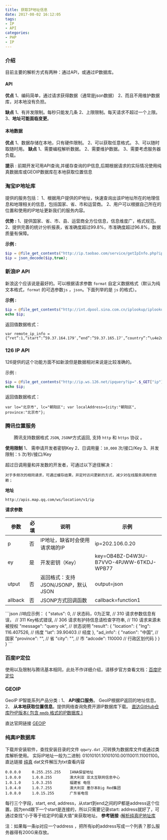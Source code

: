 ```yaml
---
title: 获取IP地址信息
date: 2017-08-02 16:12:05
tags:
- IP
- API
categories:
- PHP
- IP
---
```

### 介绍
目前主要的解析方式有两种：通过API，或通过IP数据库。
#### API
**优点**
1、编码简单，通过请求获得数据（通常是json数据）
2、而且不用维护数据库，对本地没有负担。

<!-- more -->
**缺点**
1、有并发限制。每秒只能发几条
2、上限限制。每天请求不超过一个上限。
3、**地址可能面临变更**。

#### 本地数据
**优点**
1、数据存储在本地，只有硬件限制。
2、可以获取任意格式。
3、可以随时取随时用。
**缺点**
1、需要编程解析数据。
2、需要维护数据。
3、需要考虑服务器负载。

**提示** : 前期开发可用API查询,并缓存查询的IP信息,后期根据请求的实际情况使用纯真数据库或GEOIP数据库在本地获取位置信息

### 淘宝IP地址库

提供的服务包括：
1、根据用户提供的IP地址，快速查询出该IP地址所在的地理信息和地理相关的信息，包括国家、省、市和运营商。
2、用户可以根据自己所在的位置和使用的IP地址更新我们的服务内容。


**优势 :**
1、提供国家、省、市、县、运营商全方位信息，信息维度广，格式规范。
2、提供完善的统计分析报表，省准确度超过99.8%，市准确度超过96.8%，数据质量有保障。

**示例 :**

```php
$ip = @file_get_contents("http://ip.taobao.com/service/getIpInfo.php?ip=".$_GET["ip"]);
$ip = json_decode($ip,true);
```

### 新浪IP API

新浪这个应该说是最好的。可以根据请求参数 `format` 自定义数据格式（默认为纯文本格式，`format` 的可选参数`js` ，`json`。下面列举的是 `js` 的格式）。

**示例 :**

```php
$ip = @file_get_contents("http://int.dpool.sina.com.cn/iplookup/iplookup.php?format=js&ip=".$_GET["ip"]);
echo $ip;
```

返回值数据格式：

```plaintext
var remote_ip_info = {“ret”:1,”start”:”59.37.164.179″,”end”:”59.37.165.17″,”country”:”\u4e2d\u56fd”,”province”:”\u5e7f\u4e1c”,”city”:”\u6c5f\u95e8″,”district”:””,”isp”:”\u7535\u4fe1″,”type”:””,”desc”:””};
```

### 126 IP API

126提供的这个功能方面不如新浪但是数据相对来说是比较准确的。

示例 :

```php
$ip = @file_get_contents("http://ip.ws.126.net/ipquery?ip=".$_GET["ip"]);
echo $ip;
```

返回值数据格式：

```plaintext
var lo="北京市", lc="朝阳区"; var localAddress={city:"朝阳区", province:"北京市"};
```

### 腾讯位置服务
　　腾讯支持数据格式 `JSON`, `JSONP`方式返回, 支持 `http` 和 `https` 协议  。

**使用限制**
1、 需申请开发者密钥Key
2、日调用量：`10,000` 次/接口/Key
3、并发限制：`5` 次/秒/接口/Key

超过日调用量和并发数的开发者，可通过以下途径解决：

    对于多频次的相同请求，可通过缓存结果，并定时访问更新的方式，减少对在线服务调用的依赖；
**地址**

```plaintext
http://apis.map.qq.com/ws/location/v1/ip 
```

**请求参数**
<div class="ip-api">

| 参数    | 必填  | 说明                               | 示例                                    |
| ------- | ----- | ---------------------------------- | --------------------------------------- |
| p       | 否    | IP地址，缺省时会使用请求端的IP     | ip=202.106.0.20                         |
| ey      | 是    | 开发密钥（Key）                    | key=OB4BZ-D4W3U-B7VVO-4PJWW-6TKDJ-WPB77 |
| utput   | 否    | 返回格式：支持JSON/JSONP，默认JSON | output=json                             |
| allback | 否    | JSONP方式回调函数                  | callback=function1                      |
</div>
```json
//响应示例：
{
    "status": 0, // 状态码，0为正常,
                 // 310 请求参数信息有误，
                 // 311 Key格式错误,
                 // 306 请求有护持信息请检查字符串,
                 // 110 请求来源未被授权
    "message": "query ok", // 状态说明
    "result": {
        "location": {
            "lng": 116.407526,  // 纬度
            "lat": 39.90403     // 经度
        },
        "ad_info": {
            "nation": "中国",   // 国家
            "province": "",     // 省
            "city": "",         // 市
            "adcode": 110000    // 行政区划代码
        }
    }
}
```

### 百度IP定位

使用以及限制与腾讯基本相同，此处不作详细介绍，请移步官方查看文档：[百度IP定位](http://lbsyun.baidu.com/index.php?title=webapi/ip-api)

### GEOIP

GeoIP IP智能系列产品分类 :
1、 **API接口服务**。 GeoIP根据IP返回的地址信息。
2、 **从本地获取位置信息**。提供网络查询免费开源IP数据库下载。
[直达GitHub仓库PHP版本( 包含 `mmdb` 格式的IP数据库 )](https://github.com/maxmind/GeoIP2-php)

   直达官网链接 [GEOIP](https://dev.maxmind.com/zh-hans/geoip/)

### 纯真IP数据库
下载并安装软件，查找安装目录的文件 `qqwry.dat` ,可转换为数据库文件或通过类库解析使用。
实际IP地址一般为二进制: 01010101.10101010.00110011.11001100。
直达链接 [纯真](https://link.zhihu.com/?target=http%3A//www.cz88.net/)
dat文件解压为txt查看内容
```
0.0.0.0     0.255.255.255    IANA保留地址
1.0.0.0     1.0.0.255        澳大利亚 亚太互联网信息中心
1.0.1.0     1.0.3.255        福建省 电信
1.0.4.0     1.0.7.255        澳大利亚 墨尔本Big Red集团
1.0.8.0     1.0.15.255       广东省电信

```
每行三个字段，start, end, address，从start到end之间的IP都是address这个位置。因为end跟下一个start是连接的，所以只需要记录start: address就好了，可通过查找“小于等于给定IP的最大值”来获取地址。
**参考链接 :**[解析纯真IP地址库](http://www.cnblogs.com/anpengapple/p/5384985.html)

注：如果每一条ip对应一个address ，把所有ip的address写成一个列表？那么服务器得有200G来存放。
